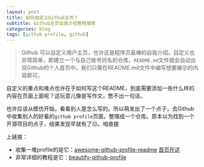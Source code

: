 ```yaml
---
layout: post
title: 如何自定义Github主页？
subtitle: Github主页自我介绍教程推荐
categories: blog
tags: [github profile, github]
---
```


<!-- github首页模板，也许github首页也需要模板， -->
> Github 可以自定义用户主页，也许这是程序员最棒的自我介绍。自定义也非常简单，即建立一个与自己账号同名的仓库，`README.md`文件就会自动出现Github的个人首页中。我们只需在README.md文件中编写想要展示的内容即可。

自定义的重点和难点也许在于如何写这个README，到底需要添加一些什么样的内容在页面上面呢？这玩意儿像是写作文，憋不出一句话。


也许应该从模仿开始，看看别人是怎么写的。所以萌发出了一个点子，去Github中收集别人的好看的`github profile`页面，整理成一个仓库。原本以为找到一个开源项目的点子，结果发现早就有了😔。咱直接

<!-- 我的原本的想法是，
原本以为找到一个开源项目的点子，即收集好看的`github profile`页面，当其它人想要去模 -->

上链接：
- 收集一堆profile的是它：[awesome-github-profile-readme](https://github.com/abhisheknaiidu/awesome-github-profile-readme) [首页在这](https://zzetao.github.io/awesome-github-profile/)    
- 非常详细的教程是它：[beautify-github-profile](https://github.com/rzashakeri/beautify-github-profile)